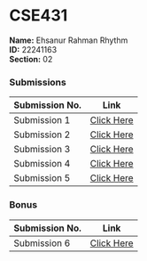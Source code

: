 # **CSE431**

**Name:** Ehsanur Rahman Rhythm  
**ID:** 22241163  
**Section:** 02  

### Submissions

| **Submission No.** | Link |
| ----------- | ----------- |
| Submission 1 | [Click Here](https://github.com/errhythm/BRACU_CSE431/tree/main/submission1) |
| Submission 2 | [Click Here](https://github.com/errhythm/BRACU_CSE431/tree/main/submission2) |
| Submission 3 | [Click Here](https://github.com/errhythm/BRACU_CSE431/tree/main/submission3) |
| Submission 4 | [Click Here](https://github.com/errhythm/BRACU_CSE431/tree/main/submission4) |
| Submission 5 | [Click Here](https://github.com/errhythm/BRACU_CSE431/tree/main/submission5) |

### Bonus

| **Submission No.** | Link |
| ----------- | ----------- |
| Submission 6 | [Click Here](https://github.com/errhythm/BRACU_CSE431/tree/main/submission6) |
